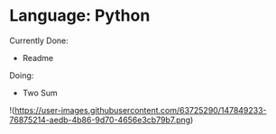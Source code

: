 # Language: Python

Currently Done:
- Readme

Doing:
- Two Sum


!(https://user-images.githubusercontent.com/63725290/147849233-76875214-aedb-4b86-9d70-4656e3cb79b7.png)

